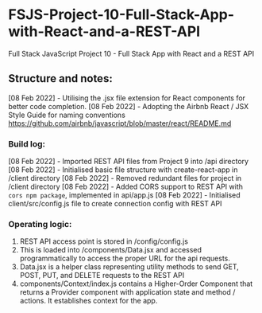 # FSJS-Project-10-Full-Stack-App-with-React-and-a-REST-API

Full Stack JavaScript Project 10 - Full Stack App with React and a REST API

## Structure and notes:

[08 Feb 2022] - Utilising the .jsx file extension for React components for better code completion.
[08 Feb 2022] - Adopting the Airbnb React / JSX Style Guide for naming conventions https://github.com/airbnb/javascript/blob/master/react/README.md

### Build log:

[08 Feb 2022] - Imported REST API files from Project 9 into /api directory
[08 Feb 2022] - Initialised basic file structure with create-react-app in /client directory
[08 Feb 2022] - Removed redundant files for project in /client directory
[08 Feb 2022] - Added CORS support to REST API with `cors npm package`, implemented in api/app.js
[08 Feb 2022] - Initialised client/src/config.js file to create connection config with REST API

### Operating logic:

1. REST API access point is stored in /config/config.js
2. This is loaded into /components/Data.jsx and accessed programmatically to access the proper URL for the api requests.
3. Data.jsx is a helper class representing utility methods to send GET, POST, PUT, and DELETE requests to the REST API
4. components/Context/index.js contains a Higher-Order Component that returns a Provider component with application state and method / actions. It establishes context for the app. 

